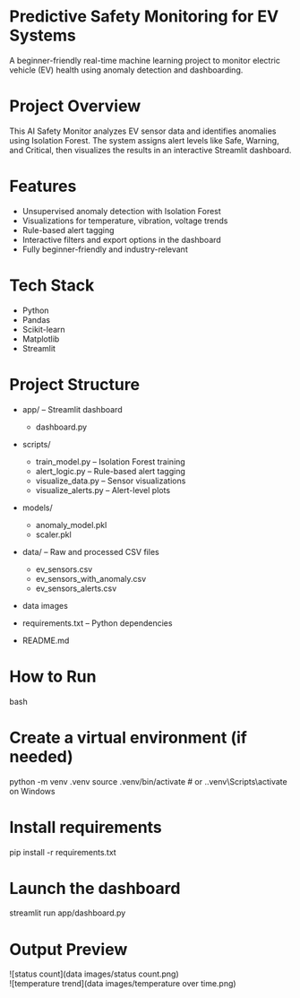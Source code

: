 #  Predictive Safety Monitoring for EV Systems

A beginner-friendly real-time machine learning project to monitor electric vehicle (EV) health using anomaly detection and dashboarding.

# Project Overview

This AI Safety Monitor analyzes EV sensor data and identifies anomalies using Isolation Forest. The system assigns alert levels like Safe, Warning, and Critical, then visualizes the results in an interactive Streamlit dashboard.

# Features

-  Unsupervised anomaly detection with Isolation Forest
-  Visualizations for temperature, vibration, voltage trends
-  Rule-based alert tagging
-  Interactive filters and export options in the dashboard
-  Fully beginner-friendly and industry-relevant

# Tech Stack

- Python
- Pandas
- Scikit-learn
- Matplotlib
- Streamlit

# Project Structure

- app/ – Streamlit dashboard 
  - dashboard.py

- scripts/
  - train_model.py – Isolation Forest training
  - alert_logic.py – Rule-based alert tagging
  - visualize_data.py – Sensor visualizations
  - visualize_alerts.py – Alert-level plots

- models/ 
  - anomaly_model.pkl
  - scaler.pkl
- data/ – Raw and processed CSV files
  - ev_sensors.csv
  - ev_sensors_with_anomaly.csv
  - ev_sensors_alerts.csv
- data images
- requirements.txt – Python dependencies
- README.md 

# How to Run
bash
# Create a virtual environment (if needed)
python -m venv .venv
source .venv/bin/activate  # or .\.venv\Scripts\activate on Windows
# Install requirements
pip install -r requirements.txt
# Launch the dashboard
streamlit run app/dashboard.py

# Output Preview

![status count](data images/status count.png)  
![temperature trend](data images/temperature over time.png)
